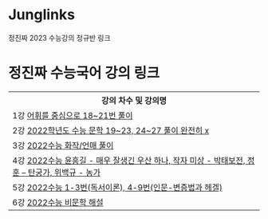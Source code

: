 # Junglinks
정진짜 2023 수능강의 정규반 링크
<!DOCTYPE html>
<meta http-equiv="Content-Type" content="text/html; charset=utf-8" />
<meta charset="UTF-8" />
<html>

<body>
    <h1>정진짜 수능국어 강의 링크</h1>
    <table>
        <th>강의 차수 및 강의명</th>
        <tr>
            <td>
            1강 <a href="https://youtu.be/-XOACLu1h1E">어휘를 중심으로 18~21번 풀이 </a>
            </td>
        </tr>   
        <tr>
            <td>
            2강 <a href="https://youtu.be/8BZhBLJvNxY">2022학년도 수능 문학 19~23, 24~27 풀이 완전히 x </a>
            </td>
        </tr>
        <tr>
            <td>
            3강 <a href="https://youtu.be/MWsB8H8w1lA">2022수능 화작/언매 풀이</a>
            </td>
        </tr>
        <tr>
            <td>
             4강 <a href="https://youtu.be/V0L1ufHQSVA">2022수능 윤흥길 - 매우 잘생긴 우산 하나, 작자 미상 -  박태보전, 정훈 – 탄궁가, 위백규 - 농가</a>
            </td>
        </tr>
        <tr>
            <td>
            5강 <a href="https://youtu.be/QVPoL7HcKXs">2022수능 1-3번(독서이론), 4-9번(인문-변증법과 헤겔)</a>
            </td>
        </tr>
        <tr>
            <td>    
            6강 <a href="https://youtu.be/5oyX7V2Rjug">2022수능 비문학 해설</a>
            </td>    
        </tr>
    </table>
</body>
</html>
